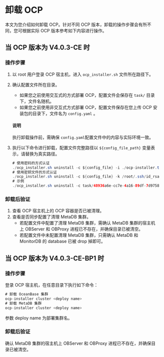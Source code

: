 # 卸载 OCP

本文为您介绍如何卸载 OCP。针对不同 OCP 版本，卸载的操作步骤会有所不同，您可根据实际 OCP 版本参考如下内容进行操作。

## 当 OCP 版本为 V4.0.3-CE 时

### 操作步骤

1. 以 root 用户登录 OCP 宿主机，进入 `ocp_installer.sh` 文件所在路径下。

2. 确认配置文件所在目录。

    * 如果您之前使用交互式的方式部署 OCP，配置文件会保存在 `task/` 目录下，文件名随机。
    * 如果您之前使用非交互式方式部署 OCP，配置文件保存在您上传 OCP 安装包的目录下，文件名为 `config.yaml` 。

    <main id="notice" type='explain'>
    <h4>说明</h4>
    <p>执行卸载操作前，需确保 <code>config.yaml</code>配置文件中的内容与实际环境一致。</p>
    </main>

3. 执行以下命令进行卸载，配置文件完整路径以 `${config_file_path}` 变量表示，请替换为真实路径。

    ```java
    # 使用密码的方式认证
    ./ocp_installer.sh uninstall -c ${config_file} -i ./ocp-installer.tar.gz
    # 使用密钥文件的方式认证
    ./ocp_installer.sh uninstall -c ${config_file} -k /root/.ssh/id_rsa -i ./ocp-installer.tar.gz
    # 示例
    ./ocp_installer.sh uninstall -c task/48936a6e-cc7e-4a16-89df-7d97584fa925.yaml -k /root/.ssh/id_rsa -i ./ocp-installer.tar.gz
    ```

### 卸载后验证

1. 查看 OCP 宿主机上的 OCP 容器是否已被清理。
2. 查看是否同步配置了清理 MetaDB 集群。
    * 若配置文件中配置了清理 MetaDB 集群，需确认 MetaDB 集群的宿主机上 OBServer 和 OBProxy 进程已不存在，并确保目录已被清空。
    * 若配置文件中未配置清理 MetaDB 集群，只需确认 MetaDB 和 MonitorDB 的 database 已被 drop 掉即可。

## 当 OCP 版本为 V4.0.3-CE-BP1 时

### 操作步骤

登录 OCP 宿主机，在任意目录下执行如下命令：

```java
# 卸载 OceanBase 集群
ocp-installer cluster <deploy name>
# 卸载 MetaDB 集群
ocp-installer cluster <deploy name>
```

参数 deploy name 为部署集群名。

### 卸载后验证

确认 MetaDB 集群的宿主机上 OBServer 和 OBProxy 进程已不存在，并确保目录已被清空。
